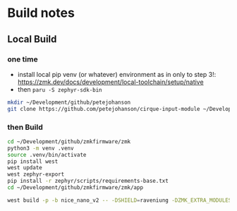 # Build notes

## Local Build

### one time

* install local pip venv (or whatever) environment as in only to step 3!: <https://zmk.dev/docs/development/local-toolchain/setup/native>
* then `paru -S zephyr-sdk-bin`

```bash
mkdir ~/Development/github/petejohanson
git clone https://github.com/petejohanson/cirque-input-module ~/Development/github/petejohanson/cirque-input-module
```

### then Build

```bash
cd ~/Development/github/zmkfirmware/zmk
python3 -m venv .venv
source .venv/bin/activate
pip install west
west update
west zephyr-export
pip install -r zephyr/scripts/requirements-base.txt
cd ~/Development/github/zmkfirmware/zmk/app

west build -p -b nice_nano_v2 -- -DSHIELD=raveniung -DZMK_EXTRA_MODULES="/home/spiff/Development/github/petejohanson/cirque-input-module;/home/spiff/Development/github/FearlessSpiff/raveniung-zmk-config"

```
